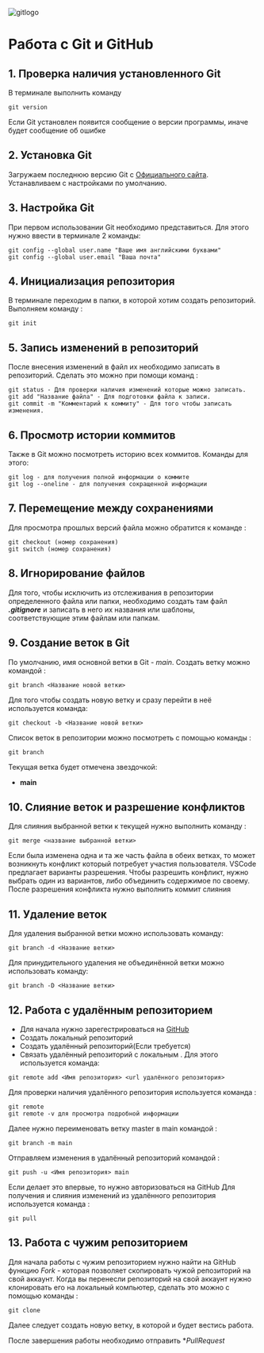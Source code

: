 ![gitlogo](Git-Icon-1788C.png)
# Работа с Git и GitHub
## 1. Проверка наличия установленного Git
В терминале выполнить команду 
```
git version
```
Если Git установлен появится сообщение о версии программы, иначе будет сообщение об ошибке
## 2. Установка Git
Загружаем последнюю версию Git с [Официального сайта](https://git-scm.com/downloads).
Устанавливаем с настройками по умолчанию.
## 3. Настройка Git
При первом использовании Git необходимо представиться.
Для этого нужно ввести в терминале 2 команды:
```
git config --global user.name "Ваше имя английскими буквами"
git config --global user.email "Ваша почта"
```
## 4. Инициализация репозитория
В терминале переходим в папки, в которой хотим создать репозиторий. Выполняем команду :
```
git init
```
## 5. Запись изменений в репозиторий
После внесения изменений в файл их необходимо записать в репозиторий.
Сделать это можно при помощи команд :
```
git status - Для проверки наличия изменений которые можно записать.
git add "Название файла" - Для подготовки файла к записи.
git commit -m "Комментарий к коммиту" - Для того чтобы записать изменения.
``` 
## 6. Просмотр истории коммитов
Также в Git можно посмотреть историю всех коммитов. 
Команды для этого:
```
git log - для получения полной информации о коммите 
git log --oneline - для получения сокращенной информации
```
## 7. Перемещение между сохранениями
Для просмотра прошлых версий файла можно обратится к команде :
```
git checkout (номер сохранения)
git switch (номер сохранения)
```
## 8. Игнорирование файлов
Для того, чтобы исключить из отслеживания в репозитории определенного файла или папки, необходимо создать там файл 
***.gitignore*** и записать в него их названия или шаблоны, соответствующие этим файлам или папкам. 
## 9. Создание веток в Git
По умолчанию, имя основной ветки в Git - *main*. 
Создать ветку можно командой :
```
git branch <Название новой ветки>
```
Для того чтобы создать новую ветку и сразу перейти в неё используется команда:
```
git checkout -b <Название новой ветки>
```
Список веток в репозитории можно посмотреть с помощью команды :
```
git branch
``` 
Текущая ветка будет отмечена звездочкой:
* __main__
## 10. Слияние веток и разрешение конфликтов
Для слияния выбранной ветки к текущей нужно выполнить команду :
```
git merge <название выбранной ветки>
```
Если была изменена одна и та же часть файла в обеих ветках, то может возникнуть конфликт который потребует участия пользователя.
VSCode предлагает варианты разрешения.
Чтобы разрешить конфликт, нужно выбрать один из вариантов, либо объединить содержимое по своему.
После разрешения конфликта нужно выполнить коммит слияния
## 11. Удаление веток
Для удаления выбранной ветки можно использовать команду:
```
git branch -d <Название ветки>
```
Для принудительного удаления не объединённой ветки можно использовать команду:
```
git branch -D <Название ветки>
```
## 12. Работа с удалённым репозиторием
* Для начала нужно зарегестрироваться на [GitHub](https://github.com/)
* Создать локальный репозиторий
* Создать удалённый репозиторий(Если требуется)
* Связать удалённый репозиторий с локальным . Для этого используется команда:
```
git remote add <Имя репозитория> <url удалённого репозитория>
```
Для проверки наличия удалённого репозитория используется команда :
```
git remote
git remote -v для просмотра подробной информации
```
Далее нужно переименовать ветку master в main командой :
```
git branch -m main
```
Отправляем изменения в удалённый репозиторий командой :
```
git push -u <Имя репозитория> main
```
Если делает это впервые, то нужно авторизоваться на GitHub
Для получения и слияния изменений из удалённого репозитория используется команда :
```
git pull
```
## 13. Работа с чужим репозиторием
Для начала работы с чужим репозиторием нужно найти на GitHub функцию *Fork* - которая позволяет скопировать чужой репозиторий на свой аккаунт.
Когда вы перенесли репозиторий на свой аккаунт нужно клонировать его на локальный компьютер, сделать это можно с помощью команды :
```
git clone
```
Далее следует создать новую ветку, в которой и будет вестись работа.

После завершения работы необходимо отправить **PullRequest*